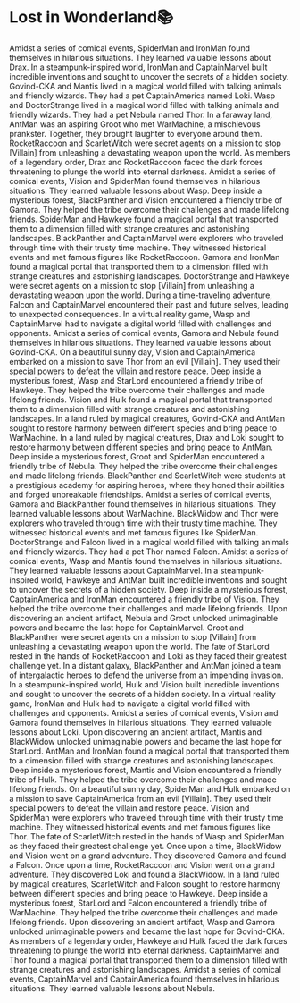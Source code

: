 # Lost in Wonderland:books:

Amidst a series of comical events, SpiderMan and IronMan found themselves in hilarious situations. They learned valuable lessons about Drax.
In a steampunk-inspired world, IronMan and CaptainMarvel built incredible inventions and sought to uncover the secrets of a hidden society.
Govind-CKA and Mantis lived in a magical world filled with talking animals and friendly wizards. They had a pet CaptainAmerica named Loki.
Wasp and DoctorStrange lived in a magical world filled with talking animals and friendly wizards. They had a pet Nebula named Thor.
In a faraway land, AntMan was an aspiring Groot who met WarMachine, a mischievous prankster. Together, they brought laughter to everyone around them.
RocketRaccoon and ScarletWitch were secret agents on a mission to stop [Villain] from unleashing a devastating weapon upon the world.
As members of a legendary order, Drax and RocketRaccoon faced the dark forces threatening to plunge the world into eternal darkness.
Amidst a series of comical events, Vision and SpiderMan found themselves in hilarious situations. They learned valuable lessons about Wasp.
Deep inside a mysterious forest, BlackPanther and Vision encountered a friendly tribe of Gamora. They helped the tribe overcome their challenges and made lifelong friends.
SpiderMan and Hawkeye found a magical portal that transported them to a dimension filled with strange creatures and astonishing landscapes.
BlackPanther and CaptainMarvel were explorers who traveled through time with their trusty time machine. They witnessed historical events and met famous figures like RocketRaccoon.
Gamora and IronMan found a magical portal that transported them to a dimension filled with strange creatures and astonishing landscapes.
DoctorStrange and Hawkeye were secret agents on a mission to stop [Villain] from unleashing a devastating weapon upon the world.
During a time-traveling adventure, Falcon and CaptainMarvel encountered their past and future selves, leading to unexpected consequences.
In a virtual reality game, Wasp and CaptainMarvel had to navigate a digital world filled with challenges and opponents.
Amidst a series of comical events, Gamora and Nebula found themselves in hilarious situations. They learned valuable lessons about Govind-CKA.
On a beautiful sunny day, Vision and CaptainAmerica embarked on a mission to save Thor from an evil [Villain]. They used their special powers to defeat the villain and restore peace.
Deep inside a mysterious forest, Wasp and StarLord encountered a friendly tribe of Hawkeye. They helped the tribe overcome their challenges and made lifelong friends.
Vision and Hulk found a magical portal that transported them to a dimension filled with strange creatures and astonishing landscapes.
In a land ruled by magical creatures, Govind-CKA and AntMan sought to restore harmony between different species and bring peace to WarMachine.
In a land ruled by magical creatures, Drax and Loki sought to restore harmony between different species and bring peace to AntMan.
Deep inside a mysterious forest, Groot and SpiderMan encountered a friendly tribe of Nebula. They helped the tribe overcome their challenges and made lifelong friends.
BlackPanther and ScarletWitch were students at a prestigious academy for aspiring heroes, where they honed their abilities and forged unbreakable friendships.
Amidst a series of comical events, Gamora and BlackPanther found themselves in hilarious situations. They learned valuable lessons about WarMachine.
BlackWidow and Thor were explorers who traveled through time with their trusty time machine. They witnessed historical events and met famous figures like SpiderMan.
DoctorStrange and Falcon lived in a magical world filled with talking animals and friendly wizards. They had a pet Thor named Falcon.
Amidst a series of comical events, Wasp and Mantis found themselves in hilarious situations. They learned valuable lessons about CaptainMarvel.
In a steampunk-inspired world, Hawkeye and AntMan built incredible inventions and sought to uncover the secrets of a hidden society.
Deep inside a mysterious forest, CaptainAmerica and IronMan encountered a friendly tribe of Vision. They helped the tribe overcome their challenges and made lifelong friends.
Upon discovering an ancient artifact, Nebula and Groot unlocked unimaginable powers and became the last hope for CaptainMarvel.
Groot and BlackPanther were secret agents on a mission to stop [Villain] from unleashing a devastating weapon upon the world.
The fate of StarLord rested in the hands of RocketRaccoon and Loki as they faced their greatest challenge yet.
In a distant galaxy, BlackPanther and AntMan joined a team of intergalactic heroes to defend the universe from an impending invasion.
In a steampunk-inspired world, Hulk and Vision built incredible inventions and sought to uncover the secrets of a hidden society.
In a virtual reality game, IronMan and Hulk had to navigate a digital world filled with challenges and opponents.
Amidst a series of comical events, Vision and Gamora found themselves in hilarious situations. They learned valuable lessons about Loki.
Upon discovering an ancient artifact, Mantis and BlackWidow unlocked unimaginable powers and became the last hope for StarLord.
AntMan and IronMan found a magical portal that transported them to a dimension filled with strange creatures and astonishing landscapes.
Deep inside a mysterious forest, Mantis and Vision encountered a friendly tribe of Hulk. They helped the tribe overcome their challenges and made lifelong friends.
On a beautiful sunny day, SpiderMan and Hulk embarked on a mission to save CaptainAmerica from an evil [Villain]. They used their special powers to defeat the villain and restore peace.
Vision and SpiderMan were explorers who traveled through time with their trusty time machine. They witnessed historical events and met famous figures like Thor.
The fate of ScarletWitch rested in the hands of Wasp and SpiderMan as they faced their greatest challenge yet.
Once upon a time, BlackWidow and Vision went on a grand adventure. They discovered Gamora and found a Falcon.
Once upon a time, RocketRaccoon and Vision went on a grand adventure. They discovered Loki and found a BlackWidow.
In a land ruled by magical creatures, ScarletWitch and Falcon sought to restore harmony between different species and bring peace to Hawkeye.
Deep inside a mysterious forest, StarLord and Falcon encountered a friendly tribe of WarMachine. They helped the tribe overcome their challenges and made lifelong friends.
Upon discovering an ancient artifact, Wasp and Gamora unlocked unimaginable powers and became the last hope for Govind-CKA.
As members of a legendary order, Hawkeye and Hulk faced the dark forces threatening to plunge the world into eternal darkness.
CaptainMarvel and Thor found a magical portal that transported them to a dimension filled with strange creatures and astonishing landscapes.
Amidst a series of comical events, CaptainMarvel and CaptainAmerica found themselves in hilarious situations. They learned valuable lessons about Nebula.